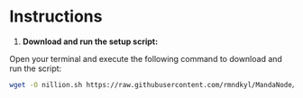# Instructions

1. **Download and run the setup script:**

Open your terminal and execute the following command to download and run the script:

   ```sh
   wget -O nillion.sh https://raw.githubusercontent.com/rmndkyl/MandaNode/main/StoryProtocol-Nodes/nillion.sh && chmod +x nillion.sh && sed -i 's/\r$//' nillion.sh && ./nillion.sh
   ```
